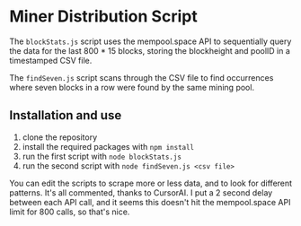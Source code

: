 # Miner Distribution Script

The `blockStats.js` script uses the mempool.space API to sequentially query the data for the last 800 * 15 blocks, storing the blockheight and poolID in a timestamped CSV file.

The `findSeven.js` script scans through the CSV file to find occurrences where seven blocks in a row were found by the same mining pool.

## Installation and use

1. clone the repository
2. install the required packages with `npm install`
3. run the first script with `node blockStats.js`
4. run the second script with `node findSeven.js <csv file>`

You can edit the scripts to scrape more or less data, and to look for different patterns. It's all commented, thanks to CursorAI. I put a 2 second delay between each API call, and it seems this doesn't hit the mempool.space API limit for 800 calls, so that's nice.
